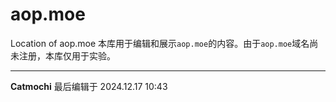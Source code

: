 # aop.moe
Location of aop.moe
本库用于编辑和展示`aop.moe`的内容。由于`aop.moe`域名尚未注册，本库仅用于实验。
___
**Catmochi** 最后编辑于 2024.12.17 10:43
